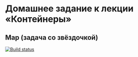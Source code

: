 # Домашнее задание к лекции «Контейнеры»
## Map (задача со звёздочкой)
[![Build status](https://ci.appveyor.com/api/projects/status/o7aqd95q9ef4ha6t?svg=true)](https://ci.appveyor.com/project/irinarinch/map-star)
